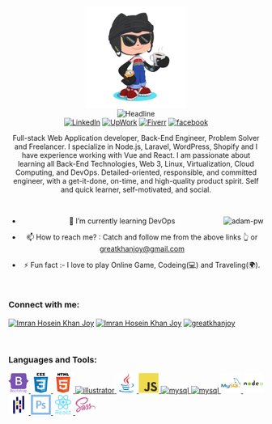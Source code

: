 
<div>
    <div align=center>
        <img src="https://raw.githubusercontent.com/AhmedFathyDev/AhmedFathyDev/main/GitHub.png" alt="GitHub Octocat Drinking a Cup of Coffee" height="200">
    </div>
    <div align=center>
        <img src="https://readme-typing-svg.herokuapp.com?color=%236FDA44&size=32&center=true&vCenter=true&width=600&height=50&lines=Hi+there+I'm+imran+%F0%9F%91%8B;Full-stack+Web+Developer;Back-End+Engineer;Problem+Solver;Freelancer;" alt="Headline" />
    </div>
    <div align=center>
        <a href="http://www.linkedin.com/in/greatkhanjoy/"><img src="https://img.shields.io/badge/Linkedin-0077b5?style=flat&logo=linkedin" alt="LinkedIn" /></a>
        <a href="https://www.upwork.com/freelancers/~017a662b2007596314"><img src="https://img.shields.io/badge/Upwork-494949?style=flat&logo=upwork" alt="UpWork" /></a>
        <a href="https://www.fiverr.com/greatkhanjoy"><img src="https://img.shields.io/badge/Fiverr-Fiverr-green" alt="Fiverr" /></a>
         <a href="https://www.facebook.com/princeimrankhanjoy"><img src="https://img.shields.io/badge/F-Facebook-blue" alt="facebook" /></a>
        

    
   Full-stack Web Application developer, Back-End Engineer, Problem Solver and Freelancer.
I specialize in Node.js, Laravel, WordPress, Shopify  and I have experience working with Vue and React.
I am passionate about learning all Back-End Technologies, Web 3,  Linux, Virtualization, Cloud Computing, and DevOps.
Detailed-oriented, responsible, and committed engineer, with a get-it-done, on-time, and high-quality product spirit. Self and quick learner, self-motivated, and social.



<br>


<p><img align="right" src="https://github.com/Adam-pw/Adam-pw/blob/main/animation_500_kxa883sd.gif" alt="adam-pw" /></p>


- 🌱 I’m currently learning DevOps

- 📫 How to reach me? :  Catch and follow me from the above links 
👆 or greatkhanjoy@gmail.com

- ⚡ Fun fact :- I love to play Online Game, Codeing(💻) and Traveling(🌍).

<br>

<h3 align="left">Connect with me:</h3>
<p align="left">
  <a href="[http://www.linkedin.com/in/greatkhanjoy]" target="blank"><img align="center"
      src="https://raw.githubusercontent.com/rahuldkjain/github-profile-readme-generator/master/src/images/icons/Social/linked-in-alt.svg"
      alt="Imran Hosein Khan Joy" height="30" width="40" /></a>
  <a href="[https://www.facebook.com/princeimrankhanjoy]" target="blank"><img align="center"
      src="https://raw.githubusercontent.com/rahuldkjain/github-profile-readme-generator/master/src/images/icons/Social/facebook.svg"
      alt="Imran Hosein Khan Joy" height="30" width="40" /></a>
 <a href="https://twitter.com/greatkhanjoy" target="blank"><img align="center"
      src="https://raw.githubusercontent.com/rahuldkjain/github-profile-readme-generator/master/src/images/icons/Social/twitter.svg"
      alt="greatkhanjoy" height="30" width="40" /></a>
</p>

<br>

<h3 align="left">Languages and Tools:</h3>
<p align="left">  <a href="https://getbootstrap.com" target="_blank" rel="noreferrer">
    <img src="https://raw.githubusercontent.com/devicons/devicon/master/icons/bootstrap/bootstrap-plain-wordmark.svg"
      alt="bootstrap" width="40" height="40" /> </a>  <a href="https://www.w3schools.com/css/" target="_blank"
    rel="noreferrer"> <img
      src="https://raw.githubusercontent.com/devicons/devicon/master/icons/css3/css3-original-wordmark.svg" alt="css3"
      width="40" height="40" /> </a> <a href="https://www.w3.org/html/" target="_blank" rel="noreferrer"> <img
      src="https://raw.githubusercontent.com/devicons/devicon/master/icons/html5/html5-original-wordmark.svg"
      alt="html5" width="40" height="40" /> </a> <a href="https://www.adobe.com/in/products/illustrator.html"
    target="_blank" rel="noreferrer"> <img
      src="https://www.vectorlogo.zone/logos/adobe_illustrator/adobe_illustrator-icon.svg" alt="illustrator" width="40"
      height="40" /> </a> <a href="https://www.java.com" target="_blank" rel="noreferrer"> <img
      src="https://raw.githubusercontent.com/devicons/devicon/master/icons/java/java-original.svg" alt="java" width="40"
      height="40" /> </a> <a href="https://developer.mozilla.org/en-US/docs/Web/JavaScript" target="_blank"
    rel="noreferrer"> <img
      src="https://raw.githubusercontent.com/devicons/devicon/master/icons/javascript/javascript-original.svg"
      alt="javascript" width="40" height="40" /> </a> 
    <a href="https://www.laravel.com/" target="_blank" rel="noreferrer"> <img
      src="https://img.icons8.com/fluency/344/laravel.png"
      alt="mysql" width="40" height="40" /> </a>
     <a href="https://www.vuejs.org/" target="_blank" rel="noreferrer"> <img
      src="https://img.icons8.com/external-tal-revivo-color-tal-revivo/344/external-vuejs-an-open-source-javascript-framework-for-building-user-interfaces-and-single-page-applications-logo-color-tal-revivo.png"
      alt="mysql" width="40" height="40" /> </a>
    <a href="https://www.mysql.com/" target="_blank" rel="noreferrer"> <img
      src="https://raw.githubusercontent.com/devicons/devicon/master/icons/mysql/mysql-original-wordmark.svg"
      alt="mysql" width="40" height="40" /> </a> </a> <a href="https://nodejs.org" target="_blank" rel="noreferrer"> <img
      src="https://raw.githubusercontent.com/devicons/devicon/master/icons/nodejs/nodejs-original-wordmark.svg"
      alt="nodejs" width="40" height="40" /> </a> <a href="https://pandas.pydata.org/" target="_blank" rel="noreferrer">
    <img
      src="https://raw.githubusercontent.com/devicons/devicon/2ae2a900d2f041da66e950e4d48052658d850630/icons/pandas/pandas-original.svg"
      alt="pandas" width="40" height="40" /> </a> <a href="https://www.photoshop.com/en" target="_blank"
    rel="noreferrer"> <img
      src="https://raw.githubusercontent.com/devicons/devicon/master/icons/photoshop/photoshop-line.svg" alt="photoshop"
      width="40" height="40" /> </a>  <a href="https://reactjs.org/" target="_blank" rel="noreferrer"> <img
      src="https://raw.githubusercontent.com/devicons/devicon/master/icons/react/react-original-wordmark.svg"
      alt="react" width="40" height="40" /> </a> <a href="https://sass-lang.com" target="_blank" rel="noreferrer"> <img
      src="https://raw.githubusercontent.com/devicons/devicon/master/icons/sass/sass-original.svg" alt="sass" width="40"
      height="40" /> </a> </p>

<br>


